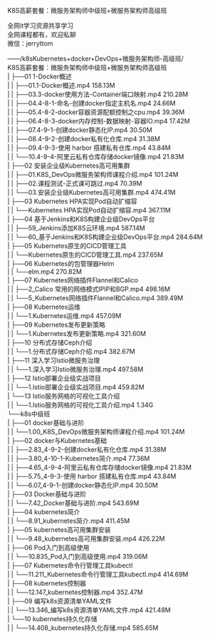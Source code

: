 K8S高薪套餐：微服务架构师中级班+微服务架构师高级班

全网it学习资源共享学习<br>全网课程都有，欢迎私聊<br>微信：jerryttom<br>

——/k8sKubernetes+docker+DevOps+微服务架构师-高级班/<img decoding="async" class="size-medium wp-image-9753 aligncenter" src="http://xuancheng9.oss-cn-guangzhou.aliyuncs.com//2023/05/1677038098-600.webp" alt=""><br> K8S高薪套餐：微服务架构师中级班+微服务架构师高级班<br> | ├──01 1-Docker概述<br> | | ├──01.1-Docker概述.mp4 158.13M<br> | | ├──03.3-docker使用方法-Container端口映射.mp4 210.28M<br> | | ├──04.4-8-1-命名-创建docker指定主机名.mp4 24.66M<br> | | ├──05.4-8-2-docker容器资源配额控制之cpu.mp4 39.36M<br> | | ├──06.4-8-3-docker内存控制-数据映射-容器IO.mp4 17.42M<br> | | ├──07.4-9-1-创建docker静态化IP.mp4 30.50M<br> | | ├──08.4-9-2-创建docker私有化仓库.mp4 31.38M<br> | | ├──09.4-9-3-使用 harbor 搭建私有仓库.mp4 43.84M<br> | | └──10.4-9-4-阿里云私有仓库存储docker镜像.mp4 21.83M<br> | ├──02 安装企业级Kubernetes高可用集群<br> | | ├──01.K8S_DevOps微服务架构师课程介绍.mp4 101.24M<br> | | ├──02.课程测试-正式课可跳过.mp4 70.39M<br> | | └──03.安装企业级Kubernetes高可用集群.mp4 474.41M<br> | ├──03 Kubernetes HPA实现Pod自动扩缩容<br> | | └──Kubernetes HPA实现Pod自动扩缩容.mp4 367.11M<br> | ├──04 基于Jenkins和K8S构建企业级DevOps平台<br> | | ├──59_Jenkins添加K8S云环境.mp4 587.14M<br> | | └──60_基于Jenkins和K8S构建企业级DevOps平台.mp4 284.64M<br> | ├──05 Kubernetes原生的CICD管理工具<br> | | └──Kubernetes原生的CICD管理工具.mp4 237.65M<br> | ├──06 Kubernetes的包管理器Helm<br> | | └──elm.mp4 270.82M<br> | ├──07 Kubernetes网络插件Flannel和Calico<br> | | ├──2_Calico 常用的网络模式IPIP和BGP.mp4 498.16M<br> | | └──5_Kubernetes网络插件Flannel和Calico.mp4 389.49M<br> | ├──08 Kubernetes运维<br> | | └──1.Kubernetes运维.mp4 457.09M<br> | ├──09 Kubernetes发布更新策略<br> | | └──1.Kubernetes发布更新策略.mp4 321.60M<br> | ├──10 分布式存储Ceph介绍<br> | | └──1.分布式存储Ceph介绍.mp4 382.67M<br> | ├──11 深入学习Istio微服务治理<br> | | └──1.深入学习Istio微服务治理.mp4 497.58M<br> | ├──12 Istio部署企业级实战项目<br> | | └──1.Istio部署企业级实战项目.mp4 459.82M<br> | └──13 Istio服务网格的可视化工具介绍<br> | | └──1.Istio服务网格的可视化工具介绍.mp4 1.34G<br> └──k8s中级班<br> | ├──01 docker基础与进阶<br> | | └──1.00_K8S_DevOps微服务架构师课程介绍.mp4 101.24M<br> | ├──02 docker与Kubernetes基础<br> | | ├──2.83_4-9-2-创建docker私有化仓库.mp4 31.38M<br> | | ├──3.80_4-10-1-Kubernetes简介.mp4 77.36M<br> | | ├──4.65_4-9-4-阿里云私有仓库存储docker镜像.mp4 21.83M<br> | | ├──5.75_4-9-3-使用 harbor 搭建私有仓库.mp4 43.84M<br> | | └──6.07_4-9-1-创建docker静态化IP.mp4 30.50M<br> | ├──03 Docker基础与进阶<br> | | └──7.42_Docker基础与进阶.mp4 543.69M<br> | ├──04 kubernetes简介<br> | | └──8.91_kubernetes简介.mp4 411.45M<br> | ├──05 kubernetes高可用集群安装<br> | | └──9.48_kubernetes高可用集群安装.mp4 426.22M<br> | ├──06 Pod入门到高级使用<br> | | └──10.835_Pod入门到高级使用.mp4 319.06M<br> | ├──07 Kubernetes命令行管理工具kubectl<br> | | └──11.211_Kubernetes命令行管理工具kubectl.mp4 414.69M<br> | ├──08 kubernetes控制器<br> | | └──12.147_kubernetes控制器.mp4 352.47M<br> | ├──09 编写k8s资源清单YAML文件<br> | | └──13.346_编写k8s资源清单YAML文件.mp4 421.48M<br> | └──10 kubernetes持久化存储<br> | | └──14.408_kubernetes持久化存储.mp4 585.65M